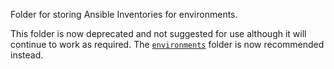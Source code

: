 Folder for storing Ansible Inventories for environments.

This folder is now deprecated and not suggested for use although it will continue to work as required. The [`environments`](../environments) folder is now recommended instead.
